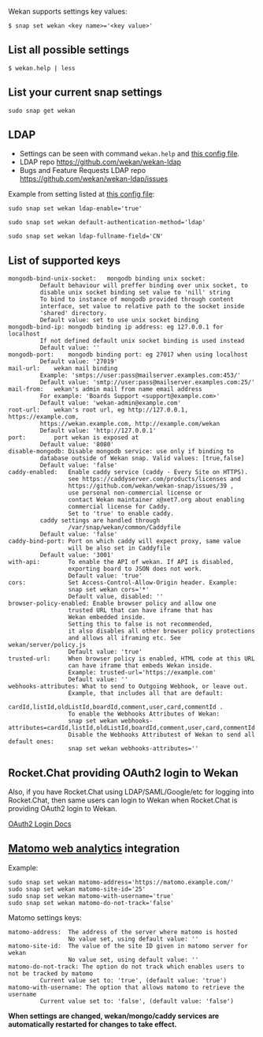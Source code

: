 Wekan supports settings key values:

```
$ snap set wekan <key name>='<key value>'

```
## List all possible settings
```
$ wekan.help | less
```

## List your current snap settings
```
sudo snap get wekan
```
## LDAP

- Settings can be seen with command `wekan.help` and [this config file](https://raw.githubusercontent.com/wekan/wekan/master/snap-src/bin/config).
- LDAP repo https://github.com/wekan/wekan-ldap
- Bugs and Feature Requests LDAP repo https://github.com/wekan/wekan-ldap/issues

Example from setting listed at [this config file](https://raw.githubusercontent.com/wekan/wekan/master/snap-src/bin/config):
```
sudo snap set wekan ldap-enable='true'

sudo snap set wekan default-authentication-method='ldap'

sudo snap set wekan ldap-fullname-field='CN'
```

## List of supported keys

```
mongodb-bind-unix-socket:   mongodb binding unix socket:
		 Default behaviour will preffer binding over unix socket, to
		 disable unix socket binding set value to 'nill' string
		 To bind to instance of mongodb provided through content
		 interface, set value to relative path to the socket inside
		 'shared' directory.
		 Default value: set to use unix socket binding
mongodb-bind-ip: mongodb binding ip address: eg 127.0.0.1 for localhost
	 	 If not defined default unix socket binding is used instead
		 Default value: ''
mongodb-port:    mongodb binding port: eg 27017 when using localhost
		 Default value: '27019'
mail-url:	 wekan mail binding
		 Example: 'smtps://user:pass@mailserver.examples.com:453/'
		 Default value: 'smtp://user:pass@mailserver.examples.com:25/'
mail-from:	 wekan's admin mail from name email address
		 For example: 'Boards Support <support@example.com>'
		 Default value: 'wekan-admin@example.com'
root-url:	 wekan's root url, eg http://127.0.0.1, https://example.com,
		 https://wekan.example.com, http://example.com/wekan
		 Default value: 'http://127.0.0.1'
port:		 port wekan is exposed at
		 Default value: '8080'
disable-mongodb: Disable mongodb service: use only if binding to
		 database outside of Wekan snap. Valid values: [true,false]
		 Default value: 'false'
caddy-enabled:   Enable caddy service (caddy - Every Site on HTTPS).
                 see https://caddyserver.com/products/licenses and
                 https://github.com/wekan/wekan-snap/issues/39 ,
                 use personal non-commercial license or
                 contact Wekan maintainer x@xet7.org about enabling
                 commercial license for Caddy.
                 Set to 'true' to enable caddy.
		 caddy settings are handled through
                 /var/snap/wekan/common/Caddyfile
		 Default value: 'false'
caddy-bind-port: Port on which caddy will expect proxy, same value
                 will be also set in Caddyfile
		 Default value: '3001'
with-api:        To enable the API of wekan. If API is disabled,
                 exporting board to JSON does not work.
                 Default value: 'true'
cors:            Set Access-Control-Allow-Origin header. Example:
                 snap set wekan cors='*'
                 Default value, disabled: ''
browser-policy-enabled: Enable browser policy and allow one
                 trusted URL that can have iframe that has
                 Wekan embedded inside.
                 Setting this to false is not recommended,
                 it also disables all other browser policy protections
                 and allows all iframing etc. See wekan/server/policy.js
                 Default value: 'true'
trusted-url:     When browser policy is enabled, HTML code at this URL
                 can have iframe that embeds Wekan inside.
                 Example: trusted-url='https://example.com'
                 Default value: ''
webhooks-attributes: What to send to Outgoing Webhook, or leave out.
                 Example, that includes all that are default: 
                 cardId,listId,oldListId,boardId,comment,user,card,commentId .
                 To enable the Webhooks Attributes of Wekan:
                 snap set wekan webhooks-attributes=cardId,listId,oldListId,boardId,comment,user,card,commentId
                 Disable the Webhooks Attributest of Wekan to send all default ones:
                 snap set wekan webhooks-attributes=''
```
## Rocket.Chat providing OAuth2 login to Wekan

Also, if you have Rocket.Chat using LDAP/SAML/Google/etc for logging into Rocket.Chat, then same users can login to Wekan when Rocket.Chat is providing OAuth2 login to Wekan.

[OAuth2 Login Docs](https://github.com/wekan/wekan/wiki/OAuth2)

## [Matomo web analytics](https://matomo.org) integration
Example:
```
sudo snap set wekan matomo-address='https://matomo.example.com/'
sudo snap set wekan matomo-site-id='25'
sudo snap set wekan matomo-with-username='true'
sudo snap set wekan matomo-do-not-track='false'
```
Matomo settings keys:
```
matomo-address:  The address of the server where matomo is hosted
                 No value set, using default value: ''
matomo-site-id:  The value of the site ID given in matomo server for wekan
                 No value set, using default value: ''
matomo-do-not-track: The option do not track which enables users to not be tracked by matomo
		 Current value set to: 'true', (default value: 'true')
matomo-with-username: The option that allows matomo to retrieve the username
		 Current value set to: 'false', (default value: 'false')
```


**When settings are changed, wekan/mongo/caddy services are automatically restarted for changes to take effect.**
